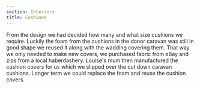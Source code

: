 ```yaml
---
section: Interiors
title: Cushions
---
```


From the design we had decided how many and what size cushions we require. Luckily the foam from the cushions in the donor caravan was still in good shape we reused it along with the wadding covering them. That way we only needed to make new covers, we purchased fabric from eBay and zips from a local haberdashery. Louise's mum then manufactured the cushion covers for us which we slipped over the cut down caravan cushions. Longer term we could replace the foam and reuse the cushion covers. 

<div class="flickrslideshow" data-ids="[908198695,909063652,1197042103,1197945504,1197095859,2452313595]">
</div>